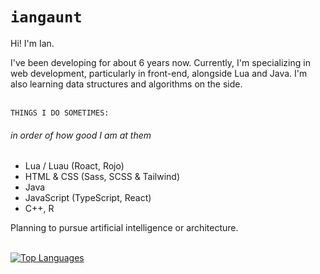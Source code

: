 # `iangaunt`

Hi! I'm Ian. 

I've been developing for about 6 years now. Currently, I'm specializing in web development, particularly in front-end, alongside Lua and Java. I'm also learning data structures and algorithms on the side.

<br>`THINGS I DO SOMETIMES:` 
###### in order of how good I am at them
* Lua / Luau (Roact, Rojo)
* HTML & CSS (Sass, SCSS & Tailwind)
* Java 
* JavaScript (TypeScript, React)
* C++, R

Planning to pursue artificial intelligence or architecture. 

<br>[![Top Languages](https://github-readme-stats.vercel.app/api/top-langs/?username=iangaunt&theme=github_dark&layout=compact&hide=cmake,objective-c+script,powershell&langs_count=8)](https://github.com/anuraghazra/github-readme-stats)
